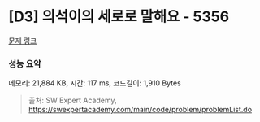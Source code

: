 # [D3] 의석이의 세로로 말해요 - 5356 

[문제 링크](https://swexpertacademy.com/main/code/problem/problemDetail.do?contestProbId=AWVWgkP6sQ0DFAUO) 

### 성능 요약

메모리: 21,884 KB, 시간: 117 ms, 코드길이: 1,910 Bytes



> 출처: SW Expert Academy, https://swexpertacademy.com/main/code/problem/problemList.do